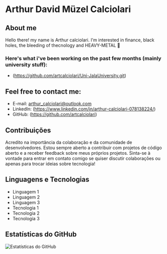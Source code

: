 # Arthur David Müzel Calciolari

## About me
Hello there! my name is Arthur calciolari. I'm interested in finance, black holes, the bleeding of thecnology and HEAVY-METAL 🤘



### Here's what i've been working on the past few months (mainly university stuff):
- (https://github.com/artcalciolari/Uni-JalaUniversity.git)

## Feel free to contact me:
- E-mail: arthur_calciolari@outlook.com
- LinkedIn: (https://www.linkedin.com/in/arthur-calciolari-078138224/)
- GitHub: (https://github.com/artcalciolari)

## Contribuições
Acredito na importância da colaboração e da comunidade de desenvolvedores. Estou sempre aberto a contribuir com projetos de código aberto e a receber feedback sobre meus próprios projetos. Sinta-se à vontade para entrar em contato comigo se quiser discutir colaborações ou apenas para trocar ideias sobre tecnologia!

## Linguagens e Tecnologias
- Linguagem 1
- Linguagem 2
- Linguagem 3
- Tecnologia 1
- Tecnologia 2
- Tecnologia 3

## Estatísticas do GitHub
![Estatísticas do GitHub](https://github-readme-stats.vercel.app/api?username=artcalciolari&show_icons=true&count_private=true)

